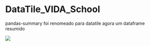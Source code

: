 # DataTile_VIDA_School
pandas-summary foi renomeado para datatile agora um dataframe resumido

<img src="https://raw.githubusercontent.com/polyaxon/polyaxon/master/artifacts/packages/datatile.svg">
